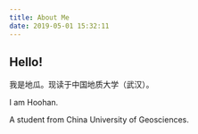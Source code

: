 ```yaml
---
title: About Me
date: 2019-05-01 15:32:11
---
```


## Hello!

我是地瓜。现读于中国地质大学（武汉）。

I am Hoohan. 

A student from China University of Geosciences. 

